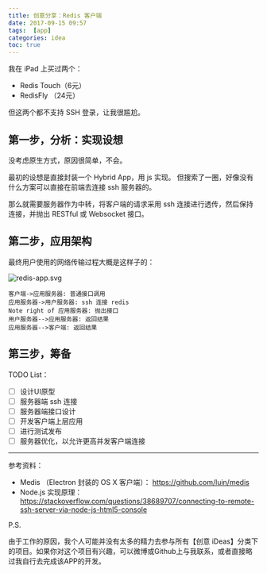 ```yaml
---
title: 创意分享：Redis 客户端
date: 2017-09-15 09:57
tags:  [app]
categories: idea
toc: true
---
```


我在 iPad 上买过两个：

- Redis Touch（6元）
- RedisFly （24元）

但这两个都不支持 SSH 登录，让我很尴尬。

<!-- more -->

## 第一步，分析：实现设想

没考虑原生方式，原因很简单，不会。

最初的设想是直接封装一个 Hybrid App，用 js 实现。 但搜索了一圈，好像没有什么方案可以直接在前端去连接 ssh 服务器的。

那么就需要服务器作为中转，将客户端的请求采用 ssh 连接进行透传，然后保持连接，并抛出 RESTful 或 Websocket 接口。

## 第二步，应用架构

最终用户使用的网络传输过程大概是这样子的：

![redis-app.svg](./_attachment/redis-app.svg)

```sequence
客户端->应用服务器: 普通接口调用
应用服务器->用户服务器: ssh 连接 redis
Note right of 应用服务器: 抛出接口
用户服务器-->应用服务器: 返回结果
应用服务器-->客户端: 返回结果
```

## 第三步，筹备

TODO List：

- [ ] 设计UI原型
- [ ] 服务器端 ssh 连接
- [ ] 服务器端接口设计
- [ ] 开发客户端上层应用
- [ ] 进行测试发布
- [ ] 服务器优化，以允许更高并发客户端连接

---

参考资料：

- Medis （Electron 封装的 OS X 客户端）： <https://github.com/luin/medis>
- Node.js 实现原理： <https://stackoverflow.com/questions/38689707/connecting-to-remote-ssh-server-via-node-js-html5-console>

P.S.

由于工作的原因，我个人可能并没有太多的精力去参与所有【创意 iDeas】分类下的项目。如果你对这个项目有兴趣，可以微博或Github上与我联系，或者直接略过我自行去完成该APP的开发。
